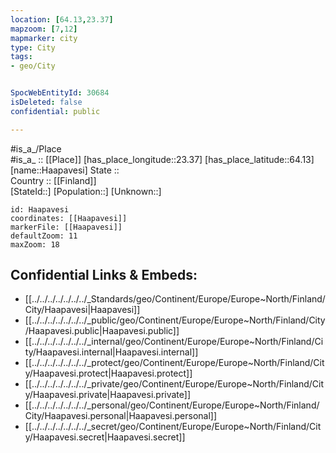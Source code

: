 ```yaml
---
location: [64.13,23.37] 
mapzoom: [7,12] 
mapmarker: city 
type: City
tags:
- geo/City


SpocWebEntityId: 30684
isDeleted: false
confidential: public

---
```

#is_a_/Place  
#is_a_ :: [[Place]] 
[has_place_longitude::23.37] 
[has_place_latitude::64.13] 
[name::Haapavesi] 
State ::  
Country :: [[Finland]]  
[StateId::] 
[Population::] 
[Unknown::] 


```leaflet
id: Haapavesi
coordinates: [[Haapavesi]] 
markerFile: [[Haapavesi]] 
defaultZoom: 11 
maxZoom: 18
```


## Confidential Links & Embeds: 
- [[../../../../../../../_Standards/geo/Continent/Europe/Europe~North/Finland/City/Haapavesi|Haapavesi]] 
- [[../../../../../../../_public/geo/Continent/Europe/Europe~North/Finland/City/Haapavesi.public|Haapavesi.public]] 
- [[../../../../../../../_internal/geo/Continent/Europe/Europe~North/Finland/City/Haapavesi.internal|Haapavesi.internal]] 
- [[../../../../../../../_protect/geo/Continent/Europe/Europe~North/Finland/City/Haapavesi.protect|Haapavesi.protect]] 
- [[../../../../../../../_private/geo/Continent/Europe/Europe~North/Finland/City/Haapavesi.private|Haapavesi.private]] 
- [[../../../../../../../_personal/geo/Continent/Europe/Europe~North/Finland/City/Haapavesi.personal|Haapavesi.personal]] 
- [[../../../../../../../_secret/geo/Continent/Europe/Europe~North/Finland/City/Haapavesi.secret|Haapavesi.secret]] 

